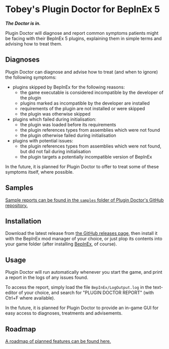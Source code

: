 # Tobey's Plugin Doctor for BepInEx 5

_**The Doctor is in.**_

Plugin Doctor will diagnose and report common symptoms patients might be facing with their BepInEx 5 plugins,
explaining them in simple terms and advising how to treat them.

## Diagnoses

Plugin Doctor can diagnose and advise how to treat (and when to ignore) the following symptoms:

-   plugins skipped by BepInEx for the following reasons:
    -   the game executable is considered incompatible by the developer of the plugin
    -   plugins marked as incompatible by the developer are installed
    -   requirements of the plugin are not installed or were skipped
    -   the plugin was otherwise skipped
-   plugins which failed during initialisation:
    -   the plugin was loaded before its requirements
    -   the plugin references types from assemblies which were not found
    -   the plugin otherwise failed during initialisation
-   plugins with potential issues:
    -   the plugin references types from assemblies which were not found, but did not fail during initialisation
    -   the plugin targets a potentially incompatible version of BepInEx

In the future, it is planned for Plugin Doctor to offer to treat some of these symptoms itself, where possible.

## Samples

[Sample reports can be found in the `samples` folder of Plugin Doctor's GitHub repository.](https://github.com/toebeann/Tobey.PluginDoctor/tree/main/samples)

## Installation

Download the latest release from [the GitHub releases page](https://github.com/toebeann/Tobey.PluginDoctor/releases),
then install it with the BepInEx mod manager of your choice, or just plop its contents into your game folder (after
installing [BepInEx](https://github.com/BepInEx/BepInEx), of course).

## Usage

Plugin Doctor will run automatically whenever you start the game, and print a report in the logs of any issues found.

To access the report, simply load the file `BepInEx/LogOutput.log` in the text-editor of your choice, and search for
"PLUGIN DOCTOR REPORT" (with Ctrl+F where available).

In the future, it is planned for Plugin Doctor to provide an in-game GUI for easy access to diagnoses, treatments and
advisements.

## Roadmap

[A roadmap of planned features can be found here.](https://github.com/toebeann/Tobey.PluginDoctor/blob/main/ROADMAP.md)
